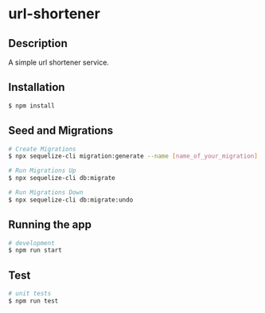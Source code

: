 # url-shortener
## Description

A simple url shortener service.

## Installation

```bash
$ npm install
```

## Seed and Migrations

```bash
# Create Migrations
$ npx sequelize-cli migration:generate --name [name_of_your_migration]
```

``` bash
# Run Migrations Up
$ npx sequelize-cli db:migrate
```

``` bash
# Run Migrations Down
$ npx sequelize-cli db:migrate:undo
```

## Running the app

```bash
# development
$ npm run start
```

## Test

```bash
# unit tests
$ npm run test
```
